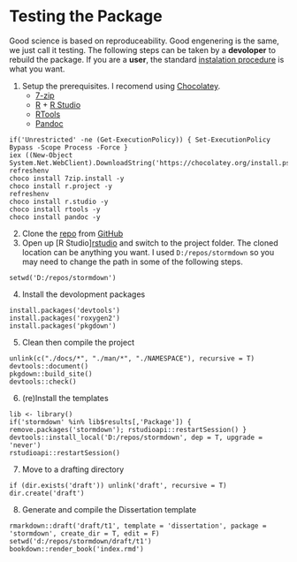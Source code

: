 # Testing the Package

Good science is based on reproduceability.
Good engenering is the same, we just call it testing.
The following steps can be taken by a **devoloper** to rebuild the package.
If you are a **user**, the standard [instalation procedure](./README.md) is what you want.

01. Setup the prerequisites.
    I recomend using [Chocolatey](https://chocolatey.org/install).
    * [7-zip](https://www.7-zip.org/)
    * [R](https://cran.r-project.org/bin/windows/base/) + [R Studio](https://www.rstudio.com/products/rstudio/download/)
    * [RTools](https://cran.r-project.org/bin/windows/Rtools/)
    * [Pandoc](https://pandoc.org)
```{ps1}
if('Unrestricted' -ne (Get-ExecutionPolicy)) { Set-ExecutionPolicy Bypass -Scope Process -Force }
iex ((New-Object System.Net.WebClient).DownloadString('https://chocolatey.org/install.ps1'))
refreshenv
choco install 7zip.install -y
choco install r.project -y
refreshenv
choco install r.studio -y
choco install rtools -y
choco install pandoc -y
```
02. Clone the [repo](https://github.com/markanewman/stormdown) from [GitHub](https://github.com) 
03. Open up [R Studio][rstudio](https://www.rstudio.com/) and switch to the project folder.
    The cloned location can be anything you want.
	I used `D:/repos/stormdown` so you may need to change the path in some of the following steps.
```{r}
setwd('D:/repos/stormdown')
```
04. Install the devolopment packages
```{r}
install.packages('devtools')
install.packages('roxygen2')
install.packages('pkgdown')
```
05. Clean then compile the project
```{r}
unlink(c("./docs/*", "./man/*", "./NAMESPACE"), recursive = T)
devtools::document()
pkgdown::build_site()
devtools::check()
```
06. (re)Install the templates
```{r}
lib <- library()
if('stormdown' %in% lib$results[,'Package']) { remove.packages('stormdown'); rstudioapi::restartSession() }
devtools::install_local('D:/repos/stormdown', dep = T, upgrade = 'never')
rstudioapi::restartSession()
```
07. Move to a drafting directory
```{r}
if (dir.exists('draft')) unlink('draft', recursive = T)
dir.create('draft')
```
08. Generate and compile the Dissertation template
```{r}
rmarkdown::draft('draft/t1', template = 'dissertation', package = 'stormdown', create_dir = T, edit = F)
setwd('d:/repos/stormdown/draft/t1')
bookdown::render_book('index.rmd')
```
